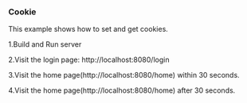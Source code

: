 ### Cookie

This example shows how to set and get cookies.

1.Build and Run server

2.Visit the login page: http://localhost:8080/login

3.Visit the home page(http://localhost:8080/home) within 30 seconds.

4.Visit the home page(http://localhost:8080/home) after 30 seconds.